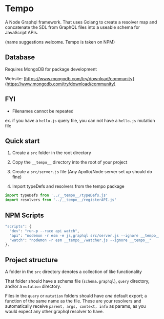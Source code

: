 # Tempo

A Node Graphql framework. That uses Golang to create a resolver map and concatenate the SDL from GraphQL files into a useable schema for JavaScript APIs.

(name suggestions welcome. Tempo is taken on NPM)

## Database

Requires MongoDB for package development

Website: [https://www.mongodb.com/try/download/community](https://www.mongodb.com/try/download/community)

## FYI

- Filenames cannot be repeated

ex. if you have a `hello.js` query file, you can not have a `hello.js` mutation file

## Quick start

1. Create a `src` folder in the root directory

1. Copy the `__tempo__` directory into the root of your project

1. Create a `src/server.js` file (Any Apollo/Node server set up should do fine)

1. Import typeDefs and resolvers from the tempo package

```js
import typeDefs from '../__tempo__/typeDefs.js'
import resolvers from '../__tempo__/registerAPI.js'
```

## NPM Scripts

```js
"scripts": {
  "dev": "run-p --race api watch",
  "api": "nodemon -r esm -e js,graphql src/server.js --ignore __tempo__",
  "watch": "nodemon -r esm __tempo__/watcher.js --ignore __tempo__"
},
```

## Project structure

A folder in the `src` directory denotes a collection of like functionality

That folder should have a schema file (`schema.graphql`), `query` directory, and/or a `mutation` directory.

Files in the `query` or `mutation` folders should have _one_ default export; a function of the same name as the file. These are your resolvers and automatically receive `parent, args, context, info` as params, as you would expect any other graphql resolver to have.
